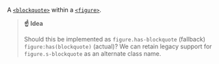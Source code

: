 A [`<blockquote>`](https://developer.mozilla.org/en-US/docs/Web/HTML/Element/blockquote) within a [`<figure>`](https://developer.mozilla.org/en-US/docs/Web/HTML/Element/figure).

> **☝ Idea**
>
> Should this be implemented as `figure.has-blockquote` (fallback) `figure:has(blockquote)` (actual)? We can retain legacy support for `figure.s-blockquote` as an alternate class name.

<script src="{{path '/assets/scripts/open-ext-links-in-new-window.js'}}" />
